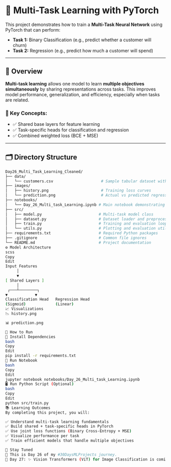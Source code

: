 # 🧠 Multi-Task Learning with PyTorch

This project demonstrates how to train a **Multi-Task Neural Network** using PyTorch that can perform:

- **Task 1:** Binary Classification (e.g., predict whether a customer will churn)  
- **Task 2:** Regression (e.g., predict how much a customer will spend)

---

## 🔎 Overview

**Multi-task learning** allows one model to learn **multiple objectives simultaneously** by sharing representations across tasks. This improves model performance, generalization, and efficiency, especially when tasks are related.

### 🧩 Key Concepts:
- ✅ Shared base layers for feature learning  
- ✅ Task-specific heads for classification and regression  
- ✅ Combined weighted loss (BCE + MSE)  

---

## 🗂️ Directory Structure

```bash
Day26_Multi_Task_Learning_Cleaned/
├── data/
│   └── customers.csv                     # Sample tabular dataset with features and labels
├── images/
│   ├── history.png                       # Training loss curves
│   └── prediction.png                    # Actual vs predicted regression outputs
├── notebooks/
│   └── Day_26_Multi_task_Learning.ipynb # Main notebook demonstrating multi-task training
├── src/
│   ├── model.py                         # Multi-task model class
│   ├── dataset.py                       # Dataset loader and preprocessor
│   ├── train.py                         # Training and evaluation loop
│   └── utils.py                         # Plotting and evaluation utilities
├── requirements.txt                     # Required Python packages
├── .gitignore                           # Common file ignores
└── README.md                            # Project documentation
⚙️ Model Architecture
scss
Copy
Edit
Input Features
     │
     ▼
[ Shared Layers ]
     │
 ┌───┴────────┐
▼            ▼
Classification Head   Regression Head
(Sigmoid)             (Linear)
📈 Visualizations
📉 history.png 

📊 prediction.png 

🧪 How to Run
🔧 Install Dependencies
bash
Copy
Edit
pip install -r requirements.txt
📓 Run Notebook
bash
Copy
Edit
jupyter notebook notebooks/Day_26_Multi_task_Learning.ipynb
🖥️ Run Python Script (Optional)
bash
Copy
Edit
python src/train.py
📚 Learning Outcomes
By completing this project, you will:

✅ Understand multi-task learning fundamentals
✅ Build shared + task-specific heads in PyTorch
✅ Use joint loss functions (Binary Cross-Entropy + MSE)
✅ Visualize performance per task
✅ Train efficient models that handle multiple objectives

📌 Stay Tuned
🚀 This is Day 26 of my #30DaysMLProjects journey.
📅 Day 27: ✨ Vision Transformers (ViT) for Image Classification is coming up next!
